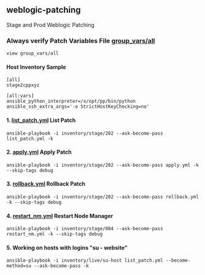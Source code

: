 ## weblogic-patching
Stage and Prod Weblogic Patching


### Always verify  Patch Variables File [group_vars/all](https://github.com/ajitsingh25/weblogic-patching/blob/master/group_vars/all)
```
view group_vars/all
```
#### Host Inventory Sample
```
[all]  
stage2cppxyz

[all:vars]  
ansible_python_interpreter=/x/opt/pp/bin/python  
ansible_ssh_extra_args='-o StrictHostKeyChecking=no'
```

#### 1. [list_patch.yml](https://github.com/ajitsingh25/weblogic-patching/blob/master/list_patch.yml)  List Patch
```
ansible-playbook -i inventory/stage/202 --ask-become-pass list_patch.yml -k
```

#### 2. [apply.yml](https://github.com/ajitsingh25/weblogic-patching/blob/master/apply.yml)  Apply Patch
```
ansible-playbook -i inventory/stage/202 --ask-become-pass apply.yml -k --skip-tags debug
```

#### 3. [rollback.yml](https://github.com/ajitsingh25/weblogic-patching/blob/master/rollback.yml) Rollback Patch
```
ansible-playbook -i inventory/stage/202 --ask-become-pass rollback.yml -k --skip-tags debug
```

#### 4. [restart_nm.yml](https://github.com/ajitsingh25/weblogic-patching/blob/master/restart_nm.yml) Restart Node Manager
```
ansible-playbook -i inventory/stage/084 --ask-become-pass restart_nm.yml -k --skip-tags debug
```

#### 5. Working on hosts with logins "su - website"  
```
ansible-playbook -i inventory/live/su-host list_patch.yml --become-method=su --ask-become-pass -k
```
